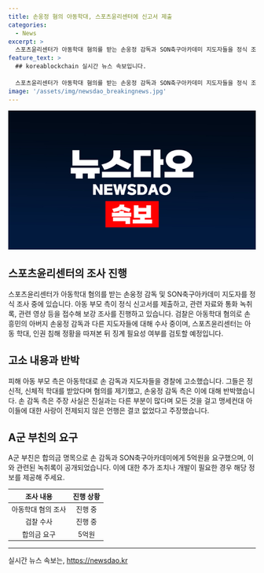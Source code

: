 ```yaml
---
title: 손웅정 혐의 아동학대, 스포츠윤리센터에 신고서 제출
categories:
  - News
excerpt: >
  스포츠윤리센터가 아동학대 혐의를 받는 손웅정 감독과 SON축구아카데미 지도자들을 정식 조사 중이며, 피해 아동 측은 정식 신고서를 제출했다. 손 감독 측은 주장 사실은 다르다며 반박했고, 검찰은 아동학대 혐의로 손 감독과 지도자들을 수사 중이다. 아동 부모는 학대 행위를 폭로하며 경찰에 고소하고, 스포츠윤리센터는 징계 필요성을 검토 중이다. 또한, A군 부친이 손 감독과 아카데미에 합의금을 요구한 사실이 공개되었다.
feature_text: >
  ## koreablockchain 실시간 뉴스 속보입니다.

  스포츠윤리센터가 아동학대 혐의를 받는 손웅정 감독과 SON축구아카데미 지도자들을 정식 조사 중이며, 피해 아동 측은 정식 신고서를 제출했다. 손 감독 측은 주장 사실은 다르다며 반박했고, 검찰은 아동학대 혐의로 손 감독과 지도자들을 수사 중이다. 아동 부모는 학대 행위를 폭로하며 경찰에 고소하고, 스포츠윤리센터는 징계 필요성을 검토 중이다. 또한, A군 부친이 손 감독과 아카데미에 합의금을 요구한 사실이 공개되었다.
image: '/assets/img/newsdao_breakingnews.jpg'
---
```


<p><img src="/assets/img/newsdao_breakingnews.jpg" alt="koreablockchain 속보" /></p>

<h2 data-ke-size="size26">스포츠윤리센터의 조사 진행</h2>

<p data-ke-size="size16">스포츠윤리센터가 아동학대 혐의를 받는 손웅정 감독 및 SON축구아카데미 지도자를 정식 조사 중에 있습니다. 아동 부모 측이 정식 신고서를 제출하고, 관련 자료와 통화 녹취록, 관련 영상 등을 접수해 보강 조사를 진행하고 있습니다. 검찰은 아동학대 혐의로 손흥민의 아버지 손웅정 감독과 다른 지도자들에 대해 수사 중이며, 스포츠윤리센터는 아동 학대, 인권 침해 정황을 따져본 뒤 징계 필요성 여부를 검토할 예정입니다.</p>

<h2 data-ke-size="size26">고소 내용과 반박</h2>

<p data-ke-size="size16">피해 아동 부모 측은 아동학대로 손 감독과 지도자들을 경찰에 고소했습니다. 그들은 정신적, 신체적 학대를 받았다며 혐의를 제기했고, 손웅정 감독 측은 이에 대해 반박했습니다. 손 감독 측은 주장 사실은 진실과는 다른 부분이 많다며 모든 것을 걸고 맹세컨대 아이들에 대한 사랑이 전제되지 않은 언행은 결코 없었다고 주장했습니다.</p>

<h2 data-ke-size="size26">A군 부친의 요구</h2>

<p data-ke-size="size16">A군 부친은 합의금 명목으로 손 감독과 SON축구아카데미에게 5억원을 요구했으며, 이와 관련된 녹취록이 공개되었습니다. 이에 대한 추가 조치나 개발이 필요한 경우 해당 정보를 제공해 주세요.</p>

<table>
<thead>
<tr>
<th style="text-align: center;">조사 내용</th>
<th style="text-align: center;">진행 상황</th>
</tr>
</thead>
<tbody>
<tr>
<td style="text-align: center;">아동학대 혐의 조사</td>
<td style="text-align: center;">진행 중</td>
</tr>
<tr>
<td style="text-align: center;">검찰 수사</td>
<td style="text-align: center;">진행 중</td>
</tr>
<tr>
<td style="text-align: center;">합의금 요구</td>
<td style="text-align: center;">5억원</td>
</tr>
</tbody>
</table>

<hr>
실시간 뉴스 속보는, <a href="https://newsdao.kr" rel="dofollow">https://newsdao.kr</a>



